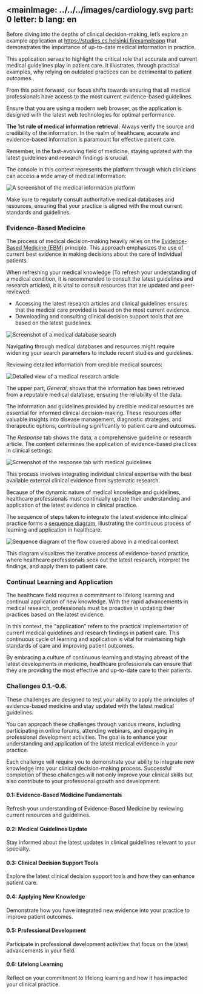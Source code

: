 <mainImage: ../../../images/cardiology.svg
part: 0
letter: b
lang: en
---

<div class="content">

Before diving into the depths of clinical decision-making, let’s explore an example application at <https://studies.cs.helsinki.fi/exampleapp> that demonstrates the importance of up-to-date medical information in practice.

This application serves to highlight the critical role that accurate and current medical guidelines play in patient care. It illustrates, through practical examples, why relying on outdated practices can be detrimental to patient outcomes.

From this point forward, our focus shifts towards ensuring that all medical professionals have access to the most current evidence-based guidelines.

Ensure that you are using a modern web browser, as the application is designed with the latest web technologies for optimal performance.

**The 1st rule of medical information retrieval**: Always verify the source and credibility of the information. In the realm of healthcare, accurate and evidence-based information is paramount for effective patient care.

Remember, in the fast-evolving field of medicine, staying updated with the latest guidelines and research findings is crucial.

The console in this context represents the platform through which clinicians can access a wide array of medical information:

![A screenshot of the medical information platform](../../images/0/1e.png)

Make sure to regularly consult authoritative medical databases and resources, ensuring that your practice is aligned with the most current standards and guidelines.

### Evidence-Based Medicine

The process of medical decision-making heavily relies on the [Evidence-Based Medicine (EBM)](https://developer.mozilla.org/en-US/docs/Web/HTTP) principle. This approach emphasizes the use of current best evidence in making decisions about the care of individual patients.

When refreshing your medical knowledge (To refresh your understanding of a medical condition, it is recommended to consult the latest guidelines and research articles), it is vital to consult resources that are updated and peer-reviewed:

- Accessing the latest research articles and clinical guidelines ensures that the medical care provided is based on the most current evidence.
- Downloading and consulting clinical decision support tools that are based on the latest guidelines.

![Screenshot of a medical database search](../../images/0/2e.png)

Navigating through medical databases and resources might require widening your search parameters to include recent studies and guidelines.

Reviewing detailed information from credible medical sources:

![Detailed view of a medical research article](../../images/0/3e.png)

The upper part, <i>General</i>, shows that the information has been retrieved from a reputable medical database, ensuring the reliability of the data.

The information and guidelines provided by credible medical resources are essential for informed clinical decision-making. These resources offer valuable insights into disease management, diagnostic strategies, and therapeutic options, contributing significantly to patient care and outcomes.

The <i>Response</i> tab shows the data, a comprehensive guideline or research article. The content determines the application of evidence-based practices in clinical settings:

![Screenshot of the response tab with medical guidelines](../../images/0/5e.png)

This process involves integrating individual clinical expertise with the best available external clinical evidence from systematic research.

Because of the dynamic nature of medical knowledge and guidelines, healthcare professionals must continually update their understanding and application of the latest evidence in clinical practice.

The sequence of steps taken to integrate the latest evidence into clinical practice forms a [sequence diagram](https://www.geeksforgeeks.org/unified-modeling-language-uml-sequence-diagrams/), illustrating the continuous process of learning and application in healthcare.

![Sequence diagram of the flow covered above in a medical context](../../images/0/7m.png)

This diagram visualizes the iterative process of evidence-based practice, where healthcare professionals seek out the latest research, interpret the findings, and apply them to patient care.

### Continual Learning and Application

The healthcare field requires a commitment to lifelong learning and continual application of new knowledge. With the rapid advancements in medical research, professionals must be proactive in updating their practices based on the latest evidence.

In this context, the "application" refers to the practical implementation of current medical guidelines and research findings in patient care. This continuous cycle of learning and application is vital for maintaining high standards of care and improving patient outcomes.

By embracing a culture of continuous learning and staying abreast of the latest developments in medicine, healthcare professionals can ensure that they are providing the most effective and up-to-date care to their patients.

<div class="tasks">
  <h3>Challenges 0.1.-0.6.</h3>

These challenges are designed to test your ability to apply the principles of evidence-based medicine and stay updated with the latest medical guidelines.

You can approach these challenges through various means, including participating in online forums, attending webinars, and engaging in professional development activities. The goal is to enhance your understanding and application of the latest medical evidence in your practice.

Each challenge will require you to demonstrate your ability to integrate new knowledge into your clinical decision-making process. Successful completion of these challenges will not only improve your clinical skills but also contribute to your professional growth and development.

  <h4>0.1: Evidence-Based Medicine Fundamentals</h4>

Refresh your understanding of Evidence-Based Medicine by reviewing current resources and guidelines.

  <h4>0.2: Medical Guidelines Update</h4>

Stay informed about the latest updates in clinical guidelines relevant to your specialty.

  <h4>0.3: Clinical Decision Support Tools</h4>

Explore the latest clinical decision support tools and how they can enhance patient care.

  <h4>0.4: Applying New Knowledge</h4>

Demonstrate how you have integrated new evidence into your practice to improve patient outcomes.

  <h4>0.5: Professional Development</h4>

Participate in professional development activities that focus on the latest advancements in your field.

  <h4>0.6: Lifelong Learning</h4>

Reflect on your commitment to lifelong learning and how it has impacted your clinical practice.

</div>
